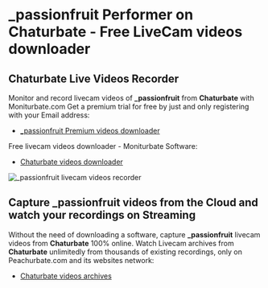 # _passionfruit Performer on Chaturbate - Free LiveCam videos downloader

## Chaturbate Live Videos Recorder

Monitor and record livecam videos of **_passionfruit** from **Chaturbate** with Moniturbate.com
Get a premium trial for free by just and only registering with your Email address:
* [_passionfruit Premium videos downloader](https://moniturbate.com/request-demo-licence-key.html)

Free livecam videos downloader - Moniturbate Software:
* [Chaturbate videos downloader](https://moniturbate.com/moniturbate-download-software.html)

![_passionfruit livecam videos recorder](https://peachurnet.com/templates/moniturbate-software.png)


## Capture _passionfruit videos from the Cloud and watch your recordings on Streaming

Without the need of downloading a software, capture **_passionfruit** livecam videos from **Chaturbate** 100% online.
Watch Livecam archives from **Chaturbate** unlimitedly from thousands of existing recordings, only on Peachurbate.com and its websites network:
* [Chaturbate videos archives](https://peachurnet.com/)